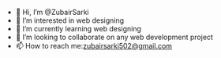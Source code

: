 - 👋 Hi, I’m @ZubairSarki
- 👀 I’m interested in web designing
- 🌱 I’m currently learning web designing
- 💞️ I’m looking to collaborate on any web development project
- 📫 How to reach me:zubairsarki502@gmail.com

<!---
ZubairSarki/ZubairSarki is a ✨ special ✨ repository because its `README.md` (this file) appears on your GitHub profile.
You can click the Preview link to take a look at your changes.
--->
